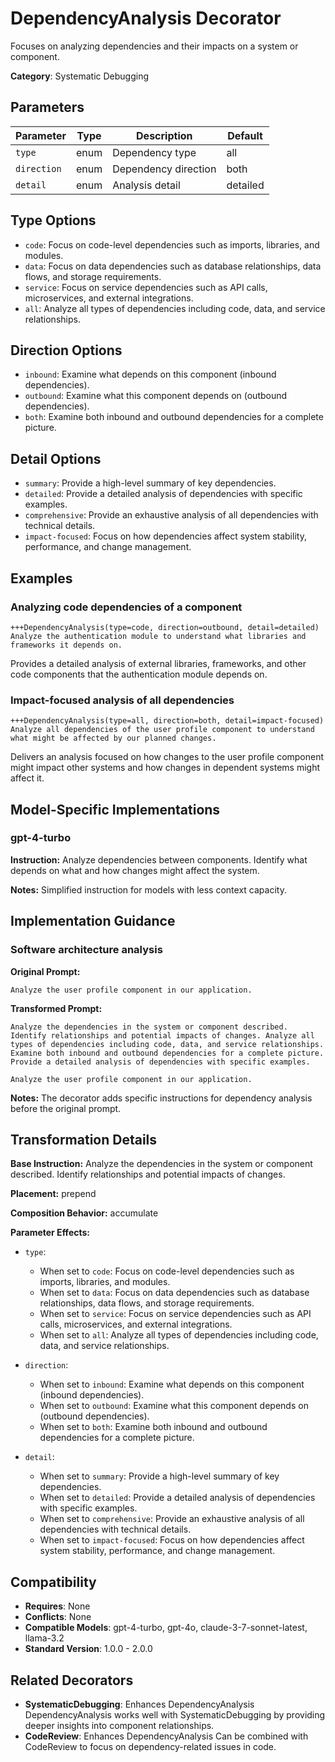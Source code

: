 # DependencyAnalysis Decorator

Focuses on analyzing dependencies and their impacts on a system or component.

**Category**: Systematic Debugging

## Parameters

| Parameter | Type | Description | Default |
|-----------|------|-------------|--------|
| `type` | enum | Dependency type | all |
| `direction` | enum | Dependency direction | both |
| `detail` | enum | Analysis detail | detailed |

## Type Options

- `code`: Focus on code-level dependencies such as imports, libraries, and modules.
- `data`: Focus on data dependencies such as database relationships, data flows, and storage requirements.
- `service`: Focus on service dependencies such as API calls, microservices, and external integrations.
- `all`: Analyze all types of dependencies including code, data, and service relationships.

## Direction Options

- `inbound`: Examine what depends on this component (inbound dependencies).
- `outbound`: Examine what this component depends on (outbound dependencies).
- `both`: Examine both inbound and outbound dependencies for a complete picture.

## Detail Options

- `summary`: Provide a high-level summary of key dependencies.
- `detailed`: Provide a detailed analysis of dependencies with specific examples.
- `comprehensive`: Provide an exhaustive analysis of all dependencies with technical details.
- `impact-focused`: Focus on how dependencies affect system stability, performance, and change management.

## Examples

### Analyzing code dependencies of a component

```
+++DependencyAnalysis(type=code, direction=outbound, detail=detailed)
Analyze the authentication module to understand what libraries and frameworks it depends on.
```

Provides a detailed analysis of external libraries, frameworks, and other code components that the authentication module depends on.

### Impact-focused analysis of all dependencies

```
+++DependencyAnalysis(type=all, direction=both, detail=impact-focused)
Analyze all dependencies of the user profile component to understand what might be affected by our planned changes.
```

Delivers an analysis focused on how changes to the user profile component might impact other systems and how changes in dependent systems might affect it.

## Model-Specific Implementations

### gpt-4-turbo

**Instruction:** Analyze dependencies between components. Identify what depends on what and how changes might affect the system.

**Notes:** Simplified instruction for models with less context capacity.


## Implementation Guidance

### Software architecture analysis

**Original Prompt:**
```
Analyze the user profile component in our application.
```

**Transformed Prompt:**
```
Analyze the dependencies in the system or component described. Identify relationships and potential impacts of changes. Analyze all types of dependencies including code, data, and service relationships. Examine both inbound and outbound dependencies for a complete picture. Provide a detailed analysis of dependencies with specific examples.

Analyze the user profile component in our application.
```

**Notes:** The decorator adds specific instructions for dependency analysis before the original prompt.

## Transformation Details

**Base Instruction:** Analyze the dependencies in the system or component described. Identify relationships and potential impacts of changes.

**Placement:** prepend

**Composition Behavior:** accumulate

**Parameter Effects:**

- `type`:
  - When set to `code`: Focus on code-level dependencies such as imports, libraries, and modules.
  - When set to `data`: Focus on data dependencies such as database relationships, data flows, and storage requirements.
  - When set to `service`: Focus on service dependencies such as API calls, microservices, and external integrations.
  - When set to `all`: Analyze all types of dependencies including code, data, and service relationships.

- `direction`:
  - When set to `inbound`: Examine what depends on this component (inbound dependencies).
  - When set to `outbound`: Examine what this component depends on (outbound dependencies).
  - When set to `both`: Examine both inbound and outbound dependencies for a complete picture.

- `detail`:
  - When set to `summary`: Provide a high-level summary of key dependencies.
  - When set to `detailed`: Provide a detailed analysis of dependencies with specific examples.
  - When set to `comprehensive`: Provide an exhaustive analysis of all dependencies with technical details.
  - When set to `impact-focused`: Focus on how dependencies affect system stability, performance, and change management.

## Compatibility

- **Requires**: None
- **Conflicts**: None
- **Compatible Models**: gpt-4-turbo, gpt-4o, claude-3-7-sonnet-latest, llama-3.2
- **Standard Version**: 1.0.0 - 2.0.0

## Related Decorators

- **SystematicDebugging**: Enhances DependencyAnalysis DependencyAnalysis works well with SystematicDebugging by providing deeper insights into component relationships.
- **CodeReview**: Enhances DependencyAnalysis Can be combined with CodeReview to focus on dependency-related issues in code.
